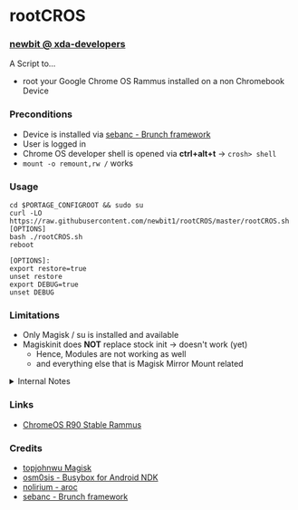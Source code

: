 # rootCROS
### [newbit @ xda-developers](https://forum.xda-developers.com/m/newbit.1350876)
A Script to...
* root your Google Chrome OS Rammus installed on a non Chromebook Device

### Preconditions
* Device is installed via [sebanc - Brunch framework](https://github.com/sebanc/brunch)
* User is logged in
* Chrome OS developer shell is opened via **ctrl+alt+t** -> `crosh> shell`
* `mount -o remount,rw /` works

### Usage
```
cd $PORTAGE_CONFIGROOT && sudo su
curl -LO https://raw.githubusercontent.com/newbit1/rootCROS/master/rootCROS.sh
[OPTIONS]
bash ./rootCROS.sh
reboot

[OPTIONS]:
export restore=true
unset restore
export DEBUG=true
unset DEBUG
```
### Limitations
* Only Magisk / su is installed and available
* Magiskinit does **NOT** replace stock init -> doesn't work (yet)
  * Hence, Modules are not working as well
  * and everything else that is Magisk Mirror Mount related

<details>
<summary>Internal Notes</summary>
cd $HOME && sudo cp /media/fuse/crostini_6dbef25a0b67e29ada32b2b515c7e2335015d18e_termina_penguin/rootCROS/rootCROS.sh $HOME && bash ./rootCROS.sh && cd - \
cd $HOME && sudo curl -LO https://raw.githubusercontent.com/newbit1/rootCROS/master/rootCROS.sh && sudo chmod +x ./rootCROS.sh && bash ./rootCROS.sh && cd - \
cd $HOME/rootCROS && git add . && git commit -m "updates" && git push \
curl -v -H "Cache-Control: no-cache" https://raw.githubusercontent.com/newbit1/rootCROS/master/rootCROS.sh

</details>



### Links
* [ChromeOS R90 Stable Rammus](https://dl.google.com/dl/edgedl/chromeos/recovery/chromeos_13816.64.0_rammus_recovery_stable-channel_mp-v2.bin.zip)

### Credits
* [topjohnwu Magisk](https://github.com/topjohnwu/Magisk/releases)
* [osm0sis - Busybox for Android NDK](https://github.com/Magisk-Modules-Repo/busybox-ndk)
* [nolirium - aroc](https://github.com/nolirium/aroc)
* [sebanc - Brunch framework](https://github.com/sebanc/brunch)


